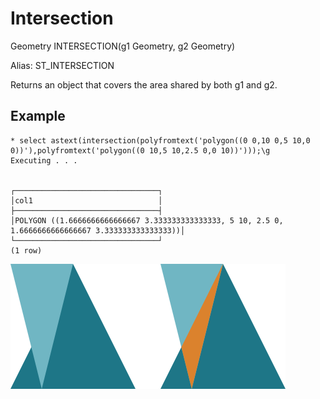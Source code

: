 # Intersection #

Geometry INTERSECTION(g1 Geometry, g2 Geometry)

Alias: ST_INTERSECTION

Returns an object that covers the area shared by both g1 and g2.

## Example ##

    * select astext(intersection(polyfromtext('polygon((0 0,10 0,5 10,0 0))'),polyfromtext('polygon((0 10,5 10,2.5 0,0 10))')));\g
    Executing . . .


    ┌────────────────────────────────┐
    │col1                            │
    ├────────────────────────────────┤
    │POLYGON ((1.6666666666666667 3.333333333333333, 5 10, 2.5 0, 1.6666666666666667 3.333333333333333))│
    └────────────────────────────────┘
    (1 row)


![Intersection](intersection.svg)

